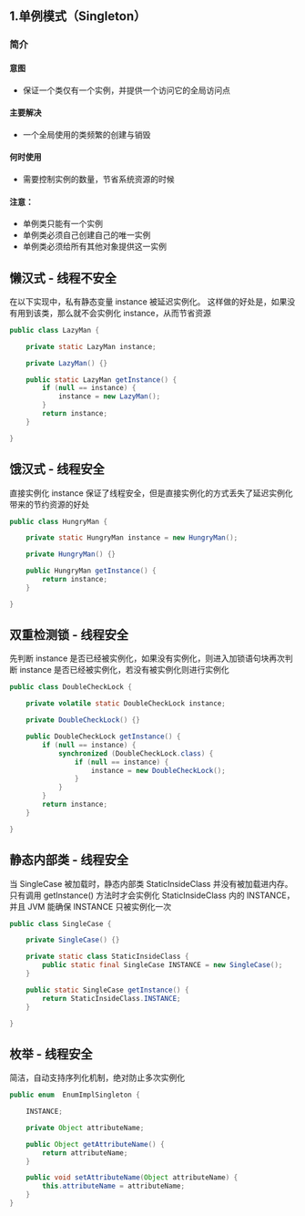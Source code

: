 1.单例模式（Singleton）
---
### 简介

#### 意图
- 保证一个类仅有一个实例，并提供一个访问它的全局访问点

#### 主要解决
- 一个全局使用的类频繁的创建与销毁

#### 何时使用
- 需要控制实例的数量，节省系统资源的时候

#### 注意：
- 单例类只能有一个实例
- 单例类必须自己创建自己的唯一实例
- 单例类必须给所有其他对象提供这一实例

懒汉式 - 线程不安全
----

在以下实现中，私有静态变量 instance 被延迟实例化。
这样做的好处是，如果没有用到该类，那么就不会实例化 instance，从而节省资源

```java
public class LazyMan {

    private static LazyMan instance;

    private LazyMan() {}

    public static LazyMan getInstance() {
        if (null == instance) {
            instance = new LazyMan();
        }
        return instance;
    }

}
```

饿汉式 - 线程安全
----

直接实例化 instance 保证了线程安全，但是直接实例化的方式丢失了延迟实例化带来的节约资源的好处

```java
public class HungryMan {

    private static HungryMan instance = new HungryMan();

    private HungryMan() {}

    public HungryMan getInstance() {
        return instance;
    }

}
```

双重检测锁 - 线程安全
----
先判断 instance 是否已经被实例化，如果没有实例化，则进入加锁语句块再次判断 instance 是否已经被实例化，若没有被实例化则进行实例化

```java
public class DoubleCheckLock {

    private volatile static DoubleCheckLock instance;

    private DoubleCheckLock() {}

    public DoubleCheckLock getInstance() {
        if (null == instance) {
            synchronized (DoubleCheckLock.class) {
                if (null == instance) {
                    instance = new DoubleCheckLock();
                }
            }
        }
        return instance;
    }

}
```

静态内部类 - 线程安全
----
当 SingleCase 被加载时，静态内部类 StaticInsideClass 并没有被加载进内存。只有调用 getInstance() 方法时才会实例化 StaticInsideClass 内的 INSTANCE，并且 JVM 能确保 INSTANCE 只被实例化一次

```java
public class SingleCase {

    private SingleCase() {}

    private static class StaticInsideClass {
        public static final SingleCase INSTANCE = new SingleCase();
    }

    public static SingleCase getInstance() {
        return StaticInsideClass.INSTANCE;
    }

}
```

枚举 - 线程安全
----
简洁，自动支持序列化机制，绝对防止多次实例化

```java
public enum  EnumImplSingleton {

    INSTANCE;

    private Object attributeName;

    public Object getAttributeName() {
        return attributeName;
    }

    public void setAttributeName(Object attributeName) {
        this.attributeName = attributeName;
    }
}
```